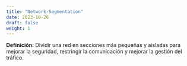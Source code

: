 ```yaml
---
title: "Network-Segmentation"
date: 2023-10-26
draft: false
weight: 1
---
```


**Definición:** Dividir una red en secciones más pequeñas y aisladas para mejorar la seguridad, restringir la comunicación y mejorar la gestión del tráfico.
